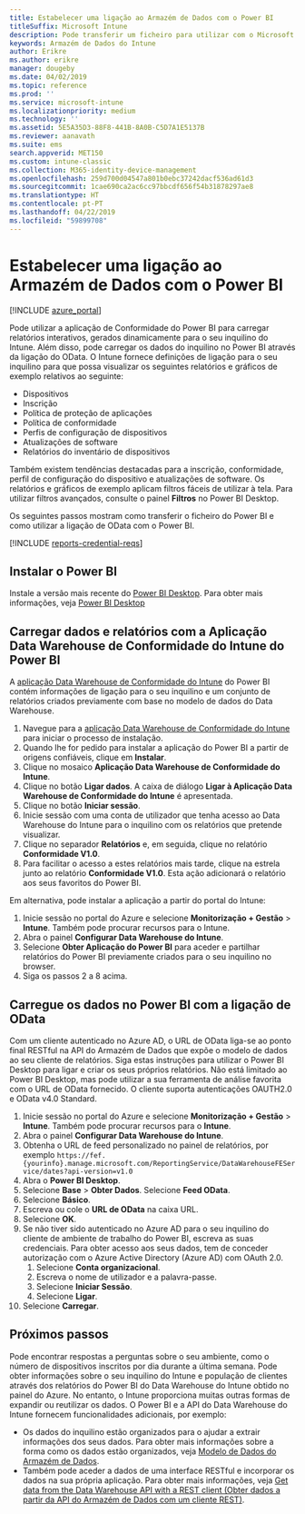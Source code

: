 ```yaml
---
title: Estabelecer uma ligação ao Armazém de Dados com o Power BI
titleSuffix: Microsoft Intune
description: Pode transferir um ficheiro para utilizar com o Microsoft Power BI que lhe permite carregar relatórios interativos gerados automaticamente para o seu inquilino do Microsoft Intune.
keywords: Armazém de Dados do Intune
author: Erikre
ms.author: erikre
manager: dougeby
ms.date: 04/02/2019
ms.topic: reference
ms.prod: ''
ms.service: microsoft-intune
ms.localizationpriority: medium
ms.technology: ''
ms.assetid: 5E5A35D3-88F8-441B-8A0B-C5D7A1E5137B
ms.reviewer: aanavath
ms.suite: ems
search.appverid: MET150
ms.custom: intune-classic
ms.collection: M365-identity-device-management
ms.openlocfilehash: 259d700d04547a801b0ebc37242dacf536ad61d3
ms.sourcegitcommit: 1cae690ca2ac6cc97bbcdf656f54b31878297ae8
ms.translationtype: HT
ms.contentlocale: pt-PT
ms.lasthandoff: 04/22/2019
ms.locfileid: "59899708"
---
```

# <a name="connect-to-the-data-warehouse-with-power-bi"></a>Estabelecer uma ligação ao Armazém de Dados com o Power BI

[!INCLUDE [azure_portal](./includes/azure_portal.md)]

Pode utilizar a aplicação de Conformidade do Power BI para carregar relatórios interativos, gerados dinamicamente para o seu inquilino do Intune. Além disso, pode carregar os dados do inquilino no Power BI através da ligação do OData. O Intune fornece definições de ligação para o seu inquilino para que possa visualizar os seguintes relatórios e gráficos de exemplo relativos ao seguinte:  

  -  Dispositivos
  -  Inscrição
  -  Política de proteção de aplicações
  -  Política de conformidade
  -  Perfis de configuração de dispositivos
  -  Atualizações de software
  -  Relatórios do inventário de dispositivos

Também existem tendências destacadas para a inscrição, conformidade, perfil de configuração do dispositivo e atualizações de software. Os relatórios e gráficos de exemplo aplicam filtros fáceis de utilizar à tela. Para utilizar filtros avançados, consulte o painel **Filtros** no Power BI Desktop.

Os seguintes passos mostram como transferir o ficheiro do Power BI e como utilizar a ligação de OData com o Power BI.

[!INCLUDE [reports-credential-reqs](./includes/reports-credential-reqs.md)]

## <a name="install-power-bi"></a>Instalar o Power BI

Instale a versão mais recente do [Power BI Desktop](https://aka.ms/intune/datawarehouseapi/installpowerbi). Para obter mais informações, veja [Power BI Desktop](https://powerbi.microsoft.com/desktop)

## <a name="load-the-data-and-reports-using-the-power-bi-intune-compliance-data-warehouse-app"></a>Carregar dados e relatórios com a Aplicação Data Warehouse de Conformidade do Intune do Power BI

A [aplicação Data Warehouse de Conformidade do Intune](https://aka.ms/intune/datawarehouseapi/getpowerbiapp) do Power BI contém informações de ligação para o seu inquilino e um conjunto de relatórios criados previamente com base no modelo de dados do Data Warehouse.

1.  Navegue para a [aplicação Data Warehouse de Conformidade do Intune](https://aka.ms/intune/datawarehouseapi/getpowerbiapp) para iniciar o processo de instalação.
2.  Quando lhe for pedido para instalar a aplicação do Power BI a partir de origens confiáveis, clique em **Instalar**.
3.  Clique no mosaico **Aplicação Data Warehouse de Conformidade do Intune**.
4.  Clique no botão **Ligar dados**. 
    A caixa de diálogo **Ligar à Aplicação Data Warehouse de Conformidade do Intune** é apresentada.
5.  Clique no botão **Iniciar sessão**.
6.  Inicie sessão com uma conta de utilizador que tenha acesso ao Data Warehouse do Intune para o inquilino com os relatórios que pretende visualizar. 
7.  Clique no separador **Relatórios** e, em seguida, clique no relatório **Conformidade V1.0**.
8.  Para facilitar o acesso a estes relatórios mais tarde, clique na estrela junto ao relatório **Conformidade V1.0**. Esta ação adicionará o relatório aos seus favoritos do Power BI.

Em alternativa, pode instalar a aplicação a partir do portal do Intune:

1.  Inicie sessão no portal do Azure e selecione **Monitorização + Gestão** > **Intune**. Também pode procurar recursos para o Intune.
2.  Abra o painel **Configurar Data Warehouse do Intune**.
3.  Selecione **Obter Aplicação do Power BI** para aceder e partilhar relatórios do Power BI previamente criados para o seu inquilino no browser.
4.  Siga os passos 2 a 8 acima.

## <a name="load-the-data-in-power-bi-using-the-odata-link"></a>Carregue os dados no Power BI com a ligação de OData

Com um cliente autenticado no Azure AD, o URL de OData liga-se ao ponto final RESTful na API do Armazém de Dados que expõe o modelo de dados ao seu cliente de relatórios. Siga estas instruções para utilizar o Power BI Desktop para ligar e criar os seus próprios relatórios. Não está limitado ao Power BI Desktop, mas pode utilizar a sua ferramenta de análise favorita com o URL de OData fornecido. O cliente suporta autenticações OAUTH2.0 e OData v4.0 Standard.

1.  Inicie sessão no portal do Azure e selecione **Monitorização + Gestão** > **Intune**. Também pode procurar recursos para o **Intune**.  
2.  Abra o painel **Configurar Data Warehouse do Intune**.
3. Obtenha o URL de feed personalizado no painel de relatórios, por exemplo `https://fef.{yourinfo}.manage.microsoft.com/ReportingService/DataWarehouseFEService/dates?api-version=v1.0`
4. Abra o **Power BI Desktop**.
5. Selecione **Base** > **Obter Dados**. Selecione **Feed OData**.
6. Selecione **Básico**.
7. Escreva ou cole o **URL de OData** na caixa URL.
8. Selecione **OK**.
9. Se não tiver sido autenticado no Azure AD para o seu inquilino do cliente de ambiente de trabalho do Power BI, escreva as suas credenciais. Para obter acesso aos seus dados, tem de conceder autorização com o Azure Active Directory (Azure AD) com OAuth 2.0.  
    1.  Selecione **Conta organizacional**.  
    2.  Escreva o nome de utilizador e a palavra-passe.  
    3.  Selecione **Iniciar Sessão**.  
    4.  Selecione **Ligar**.  
10. Selecione **Carregar**.

## <a name="next-steps"></a>Próximos passos

Pode encontrar respostas a perguntas sobre o seu ambiente, como o número de dispositivos inscritos por dia durante a última semana. Pode obter informações sobre o seu inquilino do Intune e população de clientes através dos relatórios do Power BI do Data Warehouse do Intune obtido no painel do Azure. No entanto, o Intune proporciona muitas outras formas de expandir ou reutilizar os dados. O Power BI e a API do Data Warehouse do Intune fornecem funcionalidades adicionais, por exemplo:

<!-- -  You can use Power BI Desktop to create additional report types with your data. For example, you could create a custom chart representing the ratio of device manufactures in your enterprise. For more information about creating custom reports with Power BI and the Intune Data Warehouse, see `BLOG POST ON POWER BI`. -->
 -  Os dados do inquilino estão organizados para o ajudar a extrair informações dos seus dados. Para obter mais informações sobre a forma como os dados estão organizados, veja [Modelo de Dados do Armazém de Dados](reports-ref-data-model.md).
 -  Também pode aceder a dados de uma interface RESTful e incorporar os dados na sua própria aplicação. Para obter mais informações, veja [Get data from the Data Warehouse API with a REST client (Obter dados a partir da API do Armazém de Dados com um cliente REST)](reports-proc-data-rest.md).
